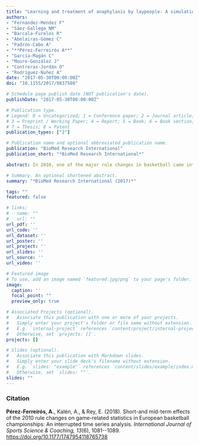 ```yaml
---
title: "Learning and treatment of anaphylaxis by laypeople: A simulation study using pupilar technology"
authors:
- "Fernández-Méndez F"
- "Sáez-Gallego NM"
- "Barcala-Furelos R"
- "Abelairas-Gómez C"
- "Padrón-Cabo A"
- "**Pérez-Ferreirós A**"
- "García-Magán C"
- "Moure-González J"
- "Contreras-Jordán O"
- "Rodríguez-Nuñez A"
date: "2017-05-30T00:00:00Z"
doi: "10.1155/2017/9837508"

# Schedule page publish date (NOT publication's date).
publishDate: "2017-05-30T00:00:00Z"

# Publication type.
# Legend: 0 = Uncategorized; 1 = Conference paper; 2 = Journal article;
# 3 = Preprint / Working Paper; 4 = Report; 5 = Book; 6 = Book section;
# 7 = Thesis; 8 = Patent
publication_types: ["2"]

# Publication name and optional abbreviated publication name.
publication: "BioMed Research International"
publication_short: "*BioMed Research International*"

abstract: In 2010, one of the major rule changes in basketball came into effect. Including an extension of the 3-point line from 6.25 m to 6.75 m, changed shape of the 3-s area, the addition of no-charge semicircles, and modifications of the shot-clock. This study aimed to analyse if the rule modifications influenced the game-related statistics, both short- and mid-term using interrupted time series analysis, and if the rule changes had the same influence on different age groups and genders. The sample was composed by 5296 games from the European championships 2005–2016 for men and women in both senior and youth competitions. The standard game-related statistics were analysed. The game pace has increased or ceased to decrease after the rule modifications. The development towards a higher proportion of field goals being 3-pointers has continued, although the proportion was lowered directly after the rule modifications. The women senior seems to be the category where the rule modifications had the most effect on the continuous development. No general pattern of differences in effects between categories was found.

# Summary. An optional shortened abstract.
summary: "*BioMed Research International (2017)*"

tags: ""
featured: false

# links:
# - name: ""
#   url: ""
url_pdf: ''
url_code: ''
url_dataset: ''
url_poster: ''
url_project: ''
url_slides: ''
url_source: ''
url_video: ''

# Featured image
# To use, add an image named `featured.jpg/png` to your page's folder. 
image:
  caption: ''
  focal_point: ""
  preview_only: true

# Associated Projects (optional).
#   Associate this publication with one or more of your projects.
#   Simply enter your project's folder or file name without extension.
#   E.g. `internal-project` references `content/project/internal-project/index.md`.
#   Otherwise, set `projects: []`.
projects: []

# Slides (optional).
#   Associate this publication with Markdown slides.
#   Simply enter your slide deck's filename without extension.
#   E.g. `slides: "example"` references `content/slides/example/index.md`.
#   Otherwise, set `slides: ""`.
slides: ""
---
```


### Citation
**Pérez-Ferreirós, A.**, Kalén, A., & Rey, E. (2018). Short-and mid-term effects of the 2010 rule changes on game-related statistics in European basketball championships: An interrupted time series analysis. *International Journal of Sports Science & Coaching, 13*(6), 1081--1089. https://doi.org/10.1177/1747954118765738